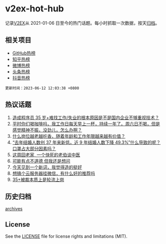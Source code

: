 # v2ex-hot-hub

 记录[V2EX](https://www.v2ex.com/)从 2021-01-06 日至今的热门话题。每小时抓取一次数据，按天[归档](archives)。
 
 ## 相关项目

- [GitHub热榜](https://github.com/it985/github-hot-hub)
- [知乎热榜](https://github.com/it985/zhihu-hot-hub)
- [微博热榜](https://github.com/it985/weibo-hot-hub)
- [头条热榜](https://github.com/it985/toutiao-hot-hub)
- [抖音热榜](https://github.com/it985/douyin-hot-hub)


 `更新时间：2023-06-12 12:03:38 +0800`

## 热议话题

1. [造成程序员 35 岁+难找工作/失业的根本原因是不是国内企业不够重视技术？](https://www.v2ex.com/t/947727)
1. [平时你们喝咖啡吗，我工作日每天早上一杯，持续一年了。周六日不喝，但是感觉精神不振，没劲儿，怎么办啊？](https://www.v2ex.com/t/947713)
1. [什么岗位越老越吃香，随着年龄和工作年限越来越有价值？](https://www.v2ex.com/t/947754)
1. [“去年结婚人数创 37 年来新低，近 9 年结婚人数下降 49.3%”什么导致的呢？口罩占大部分因素吗？](https://www.v2ex.com/t/947867)
1. [这周回老家, 一个快死的老伯谈中医](https://www.v2ex.com/t/947784)
1. [可能有点不道德 但我还是想问](https://www.v2ex.com/t/947816)
1. [今天见到一个新词，我觉得造的挺好](https://www.v2ex.com/t/947882)
1. [想搞个云服务器挂微信，有什么好的推荐吗](https://www.v2ex.com/t/947810)
1. [35+被裁本质上是轮流上岗](https://www.v2ex.com/t/947859)

## 历史归档

[archives](archives)

## License

See the [LICENSE](LICENSE) file for license rights and limitations (MIT).
